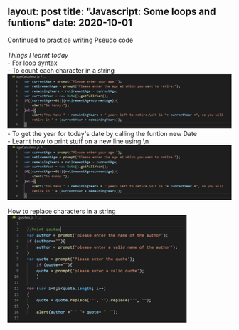 layout: post
title: "Javascript: Some loops and funtions"
date: 2020-10-01
---

Continued to practice writing Pseudo code
<br>
<br><em>Things I learnt today</em>
<br>- For loop syntax
<br>- To count each character in a string
<br><img src="/images/ageCalculator.png" alt="code for showing retirement age calculator and how to extract the year using new Date function">
<br>- To get the year for today's date by calling the funtion new Date
<br>- Learnt how to print stuff on a new line using \n
<br><img src="/images/ageCalculator.png" alt="code for showing retirement age calculator and how to extract the year using new Date function">

How to replace characters in a string
<br><img src="/images/quotes.png" alt="code with replacing special characters" width='80%' height='80%'>

